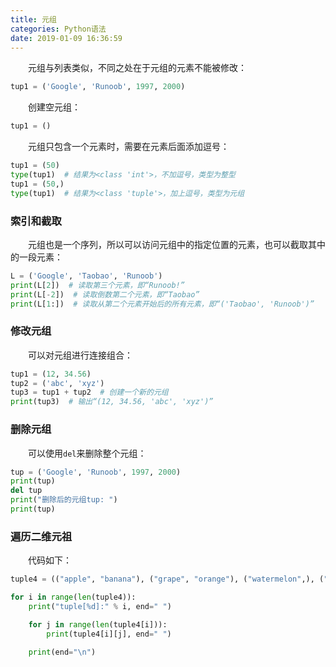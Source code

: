 ```yaml
---
title: 元组
categories: Python语法
date: 2019-01-09 16:36:59
---
```

&emsp;&emsp;元组与列表类似，不同之处在于元组的元素不能被修改：<!--more-->

``` python
tup1 = ('Google', 'Runoob', 1997, 2000)
```

&emsp;&emsp;创建空元组：

``` python
tup1 = ()
```

&emsp;&emsp;元组只包含一个元素时，需要在元素后面添加逗号：

``` python
tup1 = (50)
type(tup1)  # 结果为<class 'int'>，不加逗号，类型为整型
tup1 = (50,)
type(tup1)  # 结果为<class 'tuple'>，加上逗号，类型为元组
```

### 索引和截取

&emsp;&emsp;元组也是一个序列，所以可以访问元组中的指定位置的元素，也可以截取其中的一段元素：

``` python
L = ('Google', 'Taobao', 'Runoob')
print(L[2])  # 读取第三个元素，即“Runoob!”
print(L[-2])  # 读取倒数第二个元素，即“Taobao”
print(L[1:])  # 读取从第二个元素开始后的所有元素，即“('Taobao', 'Runoob')”
```

### 修改元组

&emsp;&emsp;可以对元组进行连接组合：

``` python
tup1 = (12, 34.56)
tup2 = ('abc', 'xyz')
tup3 = tup1 + tup2  # 创建一个新的元组
print(tup3)  # 输出“(12, 34.56, 'abc', 'xyz')”
```

### 删除元组

&emsp;&emsp;可以使用`del`来删除整个元组：

``` python
tup = ('Google', 'Runoob', 1997, 2000)
print(tup)
del tup
print("删除后的元组tup: ")
print(tup)
```

### 遍历二维元祖

&emsp;&emsp;代码如下：

``` python
tuple4 = (("apple", "banana"), ("grape", "orange"), ("watermelon",), ("grapefulit",))

for i in range(len(tuple4)):
    print("tuple[%d]:" % i, end=" ")

    for j in range(len(tuple4[i])):
        print(tuple4[i][j], end=" ")

    print(end="\n")
```